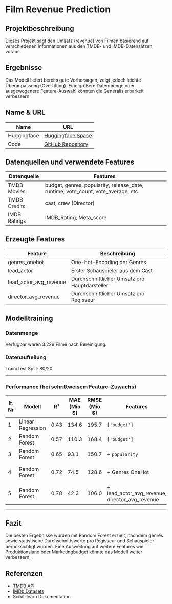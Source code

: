 # Film Revenue Prediction

## Projektbeschreibung
Dieses Projekt sagt den Umsatz (revenue) von Filmen basierend auf verschiedenen Informationen aus den TMDB- und IMDB-Datensätzen voraus.

## Ergebnisse
Das Modell liefert bereits gute Vorhersagen, zeigt jedoch leichte Überanpassung (Overfitting). Eine größere Datenmenge oder ausgewogenere Feature-Auswahl könnten die Generalisierbarkeit verbessern. 

## Name & URL
| Name        | URL                         |
|-------------|-----------------------------|
| Huggingface | [Huggingface Space](https://huggingface.co/spaces/huserluk/project1w.3KIA) |
| Code        | [GitHub Repository](https://github.com/LukiSpooky/project1w.3KIA)            |

## Datenquellen und verwendete Features
| Datenquelle        | Features                                  |
|--------------------|--------------------------------------------|
| TMDB Movies        | budget, genres, popularity, release_date, runtime, vote_count, vote_average, etc. |
| TMDB Credits       | cast, crew (Director)                     |
| IMDB Ratings       | IMDB_Rating, Meta_score                   |

## Erzeugte Features
| Feature                  | Beschreibung |
|--------------------------|--------------|
| genres_onehot            | One-hot-Encoding der Genres |
| lead_actor               | Erster Schauspieler aus dem Cast |
| lead_actor_avg_revenue   | Durchschnittlicher Umsatz pro Hauptdarsteller |
| director_avg_revenue     | Durchschnittlicher Umsatz pro Regisseur |

## Modelltraining

### Datenmenge
Verfügbar waren 3.229 Filme nach Bereinigung.

### Datenaufteilung
Train/Test Split: 80/20

---

### Performance (bei schrittweisem Feature-Zuwachs)

| It. Nr | Modell           | R² | MAE (Mio $) | RMSE (Mio $) | Features | Bemerkung |
|--------|------------------|----|-------------|---------------|----------|-----------|
| 1      | Linear Regression | 0.43 | 134.6 | 195.7 | `['budget']` | Starkes Underfitting |
| 2      | Random Forest     | 0.57 | 110.3 | 168.4 | `['budget']` | Leichtes Overfitting |
| 3      | Random Forest     | 0.65 | 93.1 | 150.7 | + `popularity` | Noch Overfitting |
| 4      | Random Forest     | 0.72 | 74.5 | 128.6 | + Genres OneHot | Modell verbessert sich |
| 5      | Random Forest     | 0.78 | 42.3 | 106.0 | + lead_actor_avg_revenue, director_avg_revenue | Bestes Ergebnis |

---

## Fazit
Die besten Ergebnisse wurden mit Random Forest erzielt, nachdem genres sowie statistische Durchschnittswerte pro Regisseur und Schauspieler berücksichtigt wurden. Eine Ausweitung auf weitere Features wie Produktionsland oder Marketingbudget könnte das Modell weiter verbessern.

## Referenzen
- [TMDB API](https://www.themoviedb.org/documentation/api)
- [IMDb Datasets](https://www.imdb.com/interfaces/)
- Scikit-learn Dokumentation
